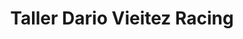 ---
title: "Taller Dario Vieitez Racing"
url: /vigo/taller-dario-vieitez-racing/
shop: Autowerkstatt
---